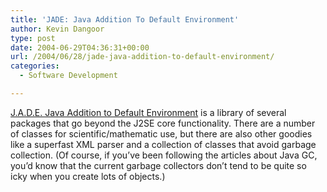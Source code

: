```yaml
---
title: 'JADE: Java Addition To Default Environment'
author: Kevin Dangoor
type: post
date: 2004-06-29T04:36:31+00:00
url: /2004/06/28/jade-java-addition-to-default-environment/
categories:
  - Software Development

---
```

[J.A.D.E. Java Addition to Default Environment][1] is a library of several packages that go beyond the J2SE core functionality. There are a number of classes for scientific/mathematic use, but there are also other goodies like a superfast XML parser and a collection of classes that avoid garbage collection. (Of course, if you&#8217;ve been following the articles about Java GC, you&#8217;d know that the current garbage collectors don&#8217;t tend to be quite so icky when you create lots of objects.)

 [1]: http://jade.dautelle.com/ "J.A.D.E. Java Addition to Default Environment"